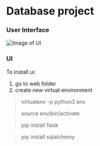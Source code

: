 # Database project
### User Interface
![Image of UI](https://octodex.github.com/images/yaktocat.png)
### UI
To install ui:

1. go to web folder
2. create new virtual environment
> virtualenv -p python3 env
>
> source env/bin/activate

> pip install flask

> pip install sqlalchemy



